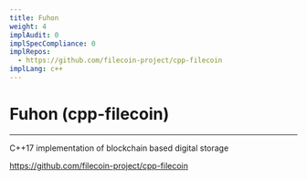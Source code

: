 ```yaml
---
title: Fuhon
weight: 4
implAudit: 0
implSpecCompliance: 0
implRepos: 
  - https://github.com/filecoin-project/cpp-filecoin
implLang: c++
---
```


# Fuhon (cpp-filecoin)
---

C++17 implementation of blockchain based digital storage

https://github.com/filecoin-project/cpp-filecoin